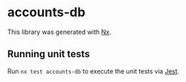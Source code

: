 # accounts-db

This library was generated with [Nx](https://nx.dev).

## Running unit tests

Run `nx test accounts-db` to execute the unit tests via [Jest](https://jestjs.io).

